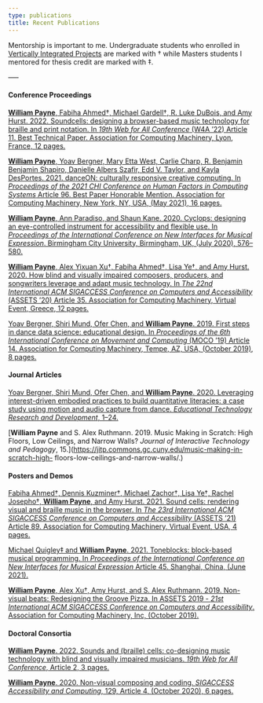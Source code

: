 ```yaml
---
type: publications
title: Recent Publications
---
```

Mentorship is important to me. Undergraduate students who enrolled in [Vertically Integrated Projects](https://meet.nyu.edu/academics/music-technology-and-accessibility-a-vertically-integrated-project/) are marked with † while Masters students I mentored for thesis credit are marked with ‡.

–––

#### Conference Proceedings
[**William Payne**, Fabiha Ahmed†, Michael Gardell†, R. Luke DuBois, and Amy Hurst. 2022. Soundcells: designing a browser-based music technology for braille and print notation. In *19th Web for All Conference* (W4A ’22) Article 11. Best Technical Paper. Association for Computing Machinery, Lyon, France, 12 pages.](https://doi.org/10.1145/3493612.3520462)

[**William Payne**, Yoav Bergner, Mary Etta West, Carlie Charp, R. Benjamin Benjamin Shapiro, Danielle Albers Szafir, Edd V. Taylor, and Kayla DesPortes. 2021. danceON: culturally responsive creative computing. In *Proceedings of the 2021 CHI Conference on Human Factors in Computing Systems* Article 96. Best Paper Honorable Mention. Association for Computing Machinery, New York, NY, USA, (May 2021), 16 pages.](https://doi.org/10.1145/3411764.3445149)

[**William Payne**, Ann Paradiso, and Shaun Kane. 2020. Cyclops: designing an eye-controlled instrument for accessibility and flexible use. In *Proceedings of the International Conference on New Interfaces for Musical Expression*. Birmingham City University, Birmingham, UK, (July 2020), 576–580.](https://www.nime.org/proceedings/2020/nime2020_paper112.pdf)

[**William Payne**, Alex Yixuan Xu†, Fabiha Ahmed†, Lisa Ye†, and Amy Hurst. 2020. How blind and visually impaired composers, producers, and songwriters leverage and adapt music technology. In *The 22nd International ACM SIGACCESS Conference on Computers and Accessibility* (ASSETS ’20) Article 35. Association for Computing Machinery, Virtual Event, Greece, 12 pages.](https://doi.org/10.1145/3373625.3417002)

[Yoav Bergner, Shiri Mund, Ofer Chen, and **William Payne**. 2019. First steps in dance data science: educational design. In *Proceedings of the 6th International Conference on Movement and Computing* (MOCO ’19) Article 14. Association for Computing Machinery, Tempe, AZ, USA, (October 2019), 8 pages.](https://doi.org/10.1145/3347122.3347137)

#### Journal Articles
[Yoav Bergner, Shiri Mund, Ofer Chen, and **William Payne**. 2020. Leveraging interest-driven embodied practices to build quantitative literacies: a case study using motion and audio capture from dance. *Educational Technology Research and Development*, 1–24.](https://doi.org/10.1007/s11423-020-09804-2)

[**William Payne** and S. Alex Ruthmann. 2019. Music Making in Scratch: High Floors, Low Ceilings, and Narrow Walls? *Journal of Interactive Technology and Pedagogy*, 15.](https://jitp.commons.gc.cuny.edu/music-making-in-scratch-high- floors-low-ceilings-and-narrow-walls/.)

#### Posters and Demos
[Fabiha Ahmed†, Dennis Kuzminer†, Michael Zachor†, Lisa Ye†, Rachel Josepho†, **William Payne**, and Amy Hurst. 2021. Sound cells: rendering visual and braille music in the browser. In *The 23rd International ACM SIGACCESS Conference on Computers and Accessibility* (ASSETS ’21) Article 89. Association for Computing Machinery, Virtual Event, USA, 4 pages.](https://doi.org/10.1145/3441852.3476555)

[Michael Quigley‡ and **William Payne**. 2021. Toneblocks: block-based musical programming. In *Proceedings of the International Conference on New Interfaces for Musical Expression* Article 45. Shanghai, China, (June 2021).](https://nime.pubpub.org/pub/qn6lqnzx)

[**William Payne**, Alex Xu†, Amy Hurst, and S. Alex Ruthmann. 2019. Non-visual beats: Redesigning the Groove Pizza. In ASSETS 2019 - *21st International ACM SIGACCESS Conference on Computers and Accessibility*. Association for Computing Machinery, Inc, (October 2019).](https://doi.org/10.1145/3308561.3354590)

#### Doctoral Consortia
[**William Payne**. 2022. Sounds and (braille) cells: co-designing music technology with blind and visually impaired musicians. *19th Web for All Conference*, Article 2, 3 pages.](https://doi.org/10.1145/3493612.3520464)

[**William Payne**. 2020. Non-visual composing and coding. *SIGACCESS Accessibility and Computing*, 129, Article 4, (October 2020), 6 pages.](https://doi.org/10.1145/3458055.3458059)
